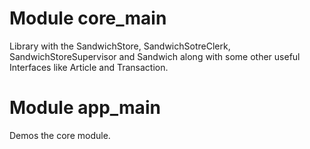 # Module core_main

Library with the SandwichStore, SandwichSotreClerk, SandwichStoreSupervisor 
and Sandwich along with some other useful Interfaces like Article and 
Transaction.

# Module app_main

Demos the core module.